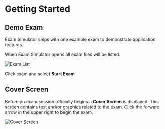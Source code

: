 # Getting Started

## Demo Exam

Exam Simulator ships with one example exam to demonstrate application features.

When Exam Simulator opens all exam files will be listed.

![Exam List](https://s3.amazonaws.com/electron-exam/general/getting-started-1.PNG)

Click exam and select **Start Exam**

## Cover Screen

Before an exam session officially begins a **Cover Screen** is displayed. This screen contains text and/or graphics related to the exam. Click the forward arrow in the upper right to begin the exam.

![Cover Screen](https://s3.amazonaws.com/electron-exam/general/getting-started-2.PNG)

